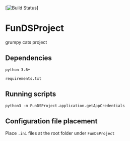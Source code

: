 [![Build Status](https://travis-ci.org/LPTgrumpycats/FunDSProject.svg?branch=development)]

# FunDSProject
grumpy cats project

## Dependencies
`python 3.6+`

`requirements.txt`

## Running scripts
`python3 -m FunDSProject.application.getAppCredentials`

## Configuration file placement
Place `.ini` files at the root folder under `FunDSProject`
